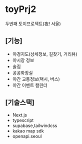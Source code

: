 # toyPrj2
두번째 토이프로젝트(夜! 서울)
## [기능]
-  야경지도(상세정보, 길찾기, 거리뷰)
-  야시장 정보
-  술집
-  공공화장실
-  야간 교통정보(택시, 버스)
-  야간 이벤트 캘린더

## [기술스택]
-  Next.js
-  typescript
-  supabase,tailwindcss
-  kakao map sdk
-  openapi.seoul
